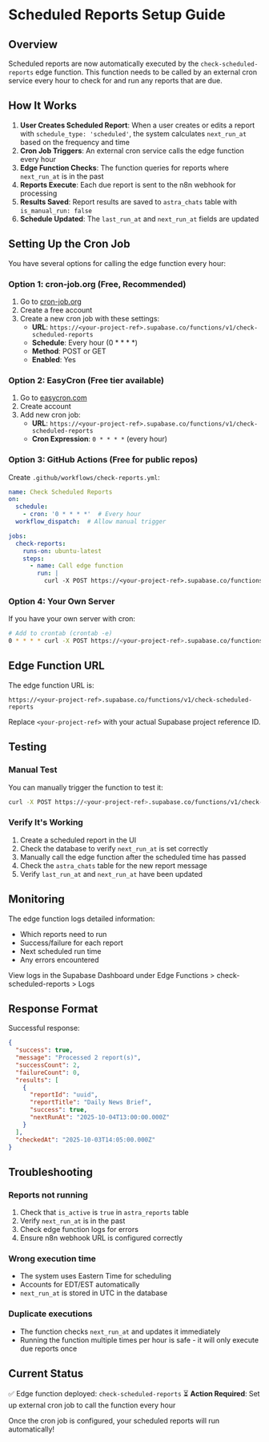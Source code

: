 # Scheduled Reports Setup Guide

## Overview

Scheduled reports are now automatically executed by the `check-scheduled-reports` edge function. This function needs to be called by an external cron service every hour to check for and run any reports that are due.

## How It Works

1. **User Creates Scheduled Report**: When a user creates or edits a report with `schedule_type: 'scheduled'`, the system calculates `next_run_at` based on the frequency and time
2. **Cron Job Triggers**: An external cron service calls the edge function every hour
3. **Edge Function Checks**: The function queries for reports where `next_run_at` is in the past
4. **Reports Execute**: Each due report is sent to the n8n webhook for processing
5. **Results Saved**: Report results are saved to `astra_chats` table with `is_manual_run: false`
6. **Schedule Updated**: The `last_run_at` and `next_run_at` fields are updated

## Setting Up the Cron Job

You have several options for calling the edge function every hour:

### Option 1: cron-job.org (Free, Recommended)

1. Go to [cron-job.org](https://cron-job.org)
2. Create a free account
3. Create a new cron job with these settings:
   - **URL**: `https://<your-project-ref>.supabase.co/functions/v1/check-scheduled-reports`
   - **Schedule**: Every hour (0 * * * *)
   - **Method**: POST or GET
   - **Enabled**: Yes

### Option 2: EasyCron (Free tier available)

1. Go to [easycron.com](https://www.easycron.com)
2. Create account
3. Add new cron job:
   - **URL**: `https://<your-project-ref>.supabase.co/functions/v1/check-scheduled-reports`
   - **Cron Expression**: `0 * * * *` (every hour)

### Option 3: GitHub Actions (Free for public repos)

Create `.github/workflows/check-reports.yml`:

```yaml
name: Check Scheduled Reports
on:
  schedule:
    - cron: '0 * * * *'  # Every hour
  workflow_dispatch:  # Allow manual trigger

jobs:
  check-reports:
    runs-on: ubuntu-latest
    steps:
      - name: Call edge function
        run: |
          curl -X POST https://<your-project-ref>.supabase.co/functions/v1/check-scheduled-reports
```

### Option 4: Your Own Server

If you have your own server with cron:

```bash
# Add to crontab (crontab -e)
0 * * * * curl -X POST https://<your-project-ref>.supabase.co/functions/v1/check-scheduled-reports
```

## Edge Function URL

The edge function URL is:
```
https://<your-project-ref>.supabase.co/functions/v1/check-scheduled-reports
```

Replace `<your-project-ref>` with your actual Supabase project reference ID.

## Testing

### Manual Test
You can manually trigger the function to test it:

```bash
curl -X POST https://<your-project-ref>.supabase.co/functions/v1/check-scheduled-reports
```

### Verify It's Working

1. Create a scheduled report in the UI
2. Check the database to verify `next_run_at` is set correctly
3. Manually call the edge function after the scheduled time has passed
4. Check the `astra_chats` table for the new report message
5. Verify `last_run_at` and `next_run_at` have been updated

## Monitoring

The edge function logs detailed information:
- Which reports need to run
- Success/failure for each report
- Next scheduled run time
- Any errors encountered

View logs in the Supabase Dashboard under Edge Functions > check-scheduled-reports > Logs

## Response Format

Successful response:
```json
{
  "success": true,
  "message": "Processed 2 report(s)",
  "successCount": 2,
  "failureCount": 0,
  "results": [
    {
      "reportId": "uuid",
      "reportTitle": "Daily News Brief",
      "success": true,
      "nextRunAt": "2025-10-04T13:00:00.000Z"
    }
  ],
  "checkedAt": "2025-10-03T14:05:00.000Z"
}
```

## Troubleshooting

### Reports not running
1. Check that `is_active` is `true` in `astra_reports` table
2. Verify `next_run_at` is in the past
3. Check edge function logs for errors
4. Ensure n8n webhook URL is configured correctly

### Wrong execution time
- The system uses Eastern Time for scheduling
- Accounts for EDT/EST automatically
- `next_run_at` is stored in UTC in the database

### Duplicate executions
- The function checks `next_run_at` and updates it immediately
- Running the function multiple times per hour is safe - it will only execute due reports once

## Current Status

✅ Edge function deployed: `check-scheduled-reports`
⏳ **Action Required**: Set up external cron job to call the function every hour

Once the cron job is configured, your scheduled reports will run automatically!
